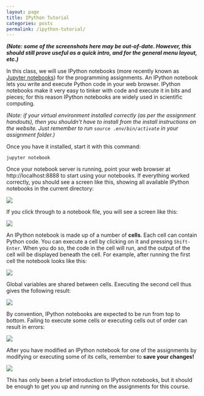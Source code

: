 ```yaml
---
layout: page
title: IPython Tutorial
categories: posts
permalink: /ipython-tutorial/
---
```


***(Note: some of the screenshots here may be out-of-date. However, this should still prove
useful as a quick intro, and for the general menu layout, etc.)***

In this class, we will use IPython notebooks (more recently known as 
[Jupyter notebooks](https://jupyter.org/)) for the programming assignments. 
An IPython notebook lets you write and execute Python code in your web browser. 
IPython notebooks make it very easy to tinker with code and execute it in bits 
and pieces; for this reason IPython notebooks are widely used in scientific 
computing.

*(Note: if your virtual environment installed correctly (as per the assignment handouts),
then you shouldn't have to install from the install instructions on the website. Just
remember to run `source .env/bin/activate` in your assignment folder.)*

<!---
Once you have it [installed](http://jupyter.org/install.html), start it with this command:
--->

Once you have it installed, start it with this command:

```
jupyter notebook
```

Once your notebook server is running, point your web browser at http://localhost:8888 to
start using your notebooks. If everything worked correctly, you should
see a screen like this, showing all available IPython notebooks in the current
directory:

<div class='fig figcenter'>
  <img src='{{site.baseurl}}{{site.images}}/cs231n/ipython-tutorial/file-browser.png'>
</div>

If you click through to a notebook file, you will see a screen like this:

<div class='fig figcenter'>
  <img src='{{site.baseurl}}{{site.images}}/cs231n/ipython-tutorial/notebook-1.png'>
</div>

An IPython notebook is made up of a number of **cells**. Each cell can contain
Python code. You can execute a cell by clicking on it and pressing `Shift-Enter`.
When you do so, the code in the cell will run, and the output of the cell
will be displayed beneath the cell. For example, after running the first cell
the notebook looks like this:

<div class='fig figcenter'>
  <img src='{{site.baseurl}}{{site.images}}/cs231n/ipython-tutorial/notebook-2.png'>
</div>

Global variables are shared between cells. Executing the second cell thus gives
the following result:

<div class='fig figcenter'>
  <img src='{{site.baseurl}}{{site.images}}/cs231n/ipython-tutorial/notebook-3.png'>
</div>

By convention, IPython notebooks are expected to be run from top to bottom.
Failing to execute some cells or executing cells out of order can result in
errors:

<div class='fig figcenter'>
  <img src='{{site.baseurl}}{{site.images}}/cs231n/ipython-tutorial/notebook-error.png'>
</div>

After you have modified an IPython notebook for one of the assignments by
modifying or executing some of its cells, remember to **save your changes!**

<div class='fig figcenter'>
  <img src='{{site.baseurl}}{{site.images}}/cs231n/ipython-tutorial/save-notebook.png'>
</div>

This has only been a brief introduction to IPython notebooks, but it should
be enough to get you up and running on the assignments for this course.
